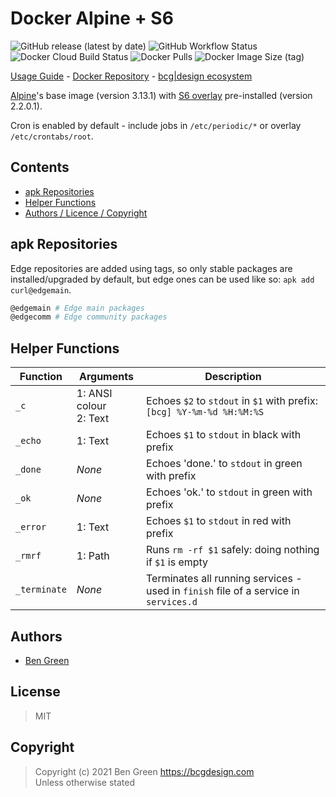 # Docker Alpine + S6

![GitHub release (latest by date)](https://img.shields.io/github/v/release/bencgreen/docker-alpine-s6) ![GitHub Workflow Status](https://img.shields.io/github/workflow/status/bencgreen/docker-alpine-s6/build?label=github) ![Docker Cloud Build Status](https://img.shields.io/docker/cloud/build/bcgdesign/alpine-s6?label=docker) ![Docker Pulls](https://img.shields.io/docker/pulls/bcgdesign/alpine-s6?label=pulls) ![Docker Image Size (tag)](https://img.shields.io/docker/image-size/bcgdesign/alpine-s6/latest?label=size)

[Usage Guide](https://github.com/bencgreen/docker/wiki/alpine-s6) - [Docker Repository](https://hub.docker.com/r/bcgdesign/alpine-s6) - [bcg|design ecosystem](https://github.com/bencgreen/docker)

[Alpine](https://alpinelinux.org/)'s base image (version 3.13.1) with [S6 overlay](https://github.com/just-containers/s6-overlay) pre-installed (version 2.2.0.1).

Cron is enabled by default - include jobs in `/etc/periodic/*` or overlay `/etc/crontabs/root`.

## Contents

* [apk Repositories](#apk-repositories)
* [Helper Functions](#helper-functions)
* [Authors / Licence / Copyright](#authors)

## apk Repositories

Edge repositories are added using tags, so only stable packages are installed/upgraded by default, but edge ones can be used like so: `apk add curl@edgemain`.

```bash
@edgemain # Edge main packages
@edgecomm # Edge community packages
```

## Helper Functions

| Function     | Arguments                 | Description                                                                            |
| ------------ | ------------------------- | -------------------------------------------------------------------------------------- |
| `_c`         | 1: ANSI colour<br>2: Text | Echoes `$2` to `stdout` in `$1` with prefix:<br>`[bcg] %Y-%m-%d %H:%M:%S`              |
| `_echo`      | 1: Text                   | Echoes `$1` to `stdout` in black with prefix                                           |
| `_done`      | *None*                    | Echoes 'done.' to `stdout` in green with prefix                                        |
| `_ok`        | *None*                    | Echoes 'ok.' to `stdout` in green with prefix                                          |
| `_error`     | 1: Text                   | Echoes `$1` to `stdout` in red with prefix                                             |
| `_rmrf`      | 1: Path                   | Runs `rm -rf $1` safely: doing nothing if `$1` is empty                                |
| `_terminate` | *None*                    | Terminates all running services - used in `finish` file of a service in `services.d`   |

## Authors

* [Ben Green](https://github.com/bencgreen)

## License

> MIT

## Copyright

> Copyright (c) 2021 Ben Green <https://bcgdesign.com>  
> Unless otherwise stated
